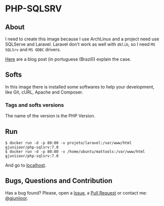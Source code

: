 # PHP-SQLSRV

## About

I need to create this image because I use ArchLinux and a project need use SQLServe and Laravel. Laravel don't work as well with `dblib`, so I need `MS SQLSrv` and `MS ODBC` drivers.

[Here](https://gjuniioor.github.io/blog/driver-sqlsrv-laravel/) are a blog post (in portuguese (Brazil)) explain the case.

## Softs

In this image there is installed some softwares to help your development, like Git, cURL, Apache and Composer.

### Tags and softs versions

The name of the version is the PHP Version.

## Run

~~~
$ docker run -d -p 80:80 -v projeto/laravel:/var/www/html gjuniioor/php-sqlsrv:7.0
$ docker run -d -p 80:80 -v /home/ubuntu/mattools:/var/www/html gjuniioor/php-sqlsrv:7.0
~~~

And go to [localhost](http://localhost).

## Bugs, Questions and Contribution

Has a bug found? Please, open a [Issue](https://github.com/gjuniioor/docker-php-sqlsrv/issues), a [Pull Request](https://github.com/gjuniioor/docker-php-sqlsrv/pulls) or contact me: [@gjuniioor](https://github.com/gjuniioor).
